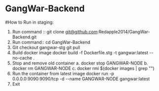 # GangWar-Backend

#How to Run in staging:
1. Run command :: git clone git@github.com:Redapple2014/GangWar-Backend.git
2. Run command:: cd GangWar-Backend
3. Git checkout gangwar-stg
git pull  
4. Build docker image
docker build -f Dockerfile.stg -t gangwar:latest --no-cache .
5. Stop and remove old container 
a. docker stop GANGWAR-NODE
b. docker rm GANGWAR-NODE
c. docker rmi $(docker images | grep "<none>")
6. Run the container from latest image 
docker run -p 0.0.0.0:9090:9090/tcp -d --name GANGWAR-NODE gangwar:latest 
7. Exit
